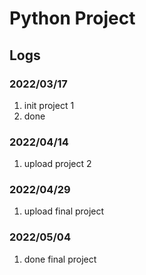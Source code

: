 # Python Project
## Logs 
### 2022/03/17
1. init project 1 
2. done
### 2022/04/14
1. upload project 2
### 2022/04/29
1. upload final project
### 2022/05/04
1. done final project